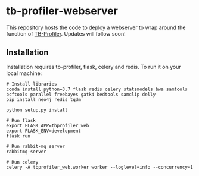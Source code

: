 # tb-profiler-webserver

This repository hosts the code to deploy a webserver to wrap around the function of [TB-Profiler](https://github.com/jodyphelan/TBProfiler/). Updates will follow soon!

## Installation
Installation requires tb-profiler, flask, celery and redis.
To run it on your local machine:
```
# Install libraries
conda install python=3.7 flask redis celery statsmodels bwa samtools bcftools parallel freebayes gatk4 bedtools samclip delly
pip install neo4j redis tqdm

python setup.py install

# Run flask
export FLASK_APP=tbprofiler_web
export FLASK_ENV=development
flask run

# Run rabbit-mq server
rabbitmq-server

# Run celery
celery -A tbprofiler_web.worker worker --loglevel=info --concurrency=1
```
